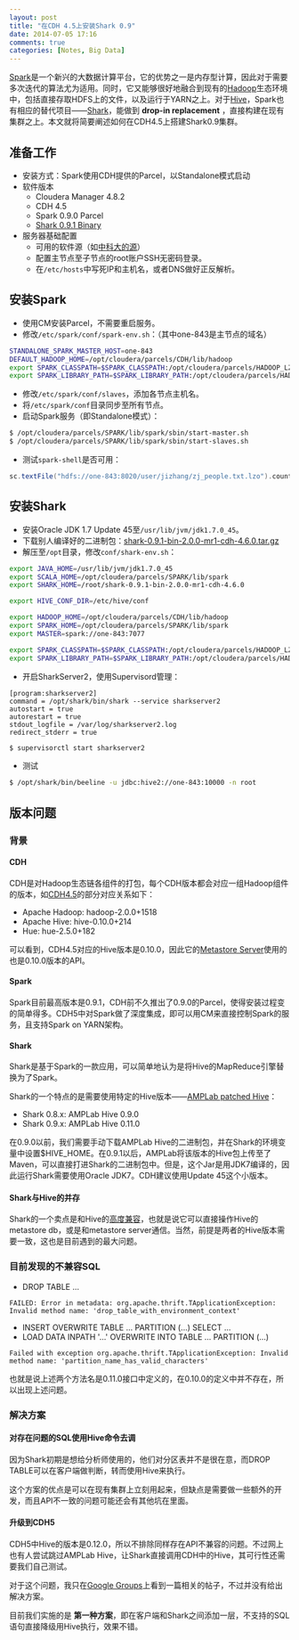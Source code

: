 ```yaml
---
layout: post
title: "在CDH 4.5上安装Shark 0.9"
date: 2014-07-05 17:16
comments: true
categories: [Notes, Big Data]
---
```


[Spark](http://spark.apache.org)是一个新兴的大数据计算平台，它的优势之一是内存型计算，因此对于需要多次迭代的算法尤为适用。同时，它又能够很好地融合到现有的[Hadoop](http://hadoop.apache.org)生态环境中，包括直接存取HDFS上的文件，以及运行于YARN之上。对于[Hive](http://hive.apache.org)，Spark也有相应的替代项目——[Shark](http://shark.cs.berkeley.edu/)，能做到 **drop-in replacement** ，直接构建在现有集群之上。本文就将简要阐述如何在CDH4.5上搭建Shark0.9集群。

## 准备工作

* 安装方式：Spark使用CDH提供的Parcel，以Standalone模式启动
* 软件版本
    * Cloudera Manager 4.8.2
    * CDH 4.5
    * Spark 0.9.0 Parcel
    * [Shark 0.9.1 Binary](http://cloudera.rst.im/shark/)
* 服务器基础配置
    * 可用的软件源（如[中科大的源](http://mirrors.ustc.edu.cn/)）
    * 配置主节点至子节点的root账户SSH无密码登录。
    * 在`/etc/hosts`中写死IP和主机名，或者DNS做好正反解析。

<!-- more -->

## 安装Spark

* 使用CM安装Parcel，不需要重启服务。
* 修改`/etc/spark/conf/spark-env.sh`：（其中one-843是主节点的域名）

```bash
STANDALONE_SPARK_MASTER_HOST=one-843
DEFAULT_HADOOP_HOME=/opt/cloudera/parcels/CDH/lib/hadoop
export SPARK_CLASSPATH=$SPARK_CLASSPATH:/opt/cloudera/parcels/HADOOP_LZO/lib/hadoop/lib/*
export SPARK_LIBRARY_PATH=$SPARK_LIBRARY_PATH:/opt/cloudera/parcels/HADOOP_LZO/lib/hadoop/lib/native
```

* 修改`/etc/spark/conf/slaves`，添加各节点主机名。
* 将`/etc/spark/conf`目录同步至所有节点。
* 启动Spark服务（即Standalone模式）：

```bash
$ /opt/cloudera/parcels/SPARK/lib/spark/sbin/start-master.sh
$ /opt/cloudera/parcels/SPARK/lib/spark/sbin/start-slaves.sh
```

* 测试`spark-shell`是否可用：

```scala
sc.textFile("hdfs://one-843:8020/user/jizhang/zj_people.txt.lzo").count
```

## 安装Shark

* 安装Oracle JDK 1.7 Update 45至`/usr/lib/jvm/jdk1.7.0_45`。
* 下载别人编译好的二进制包：[shark-0.9.1-bin-2.0.0-mr1-cdh-4.6.0.tar.gz][1]
* 解压至`/opt`目录，修改`conf/shark-env.sh`：

```bash
export JAVA_HOME=/usr/lib/jvm/jdk1.7.0_45
export SCALA_HOME=/opt/cloudera/parcels/SPARK/lib/spark
export SHARK_HOME=/root/shark-0.9.1-bin-2.0.0-mr1-cdh-4.6.0

export HIVE_CONF_DIR=/etc/hive/conf

export HADOOP_HOME=/opt/cloudera/parcels/CDH/lib/hadoop
export SPARK_HOME=/opt/cloudera/parcels/SPARK/lib/spark
export MASTER=spark://one-843:7077

export SPARK_CLASSPATH=$SPARK_CLASSPATH:/opt/cloudera/parcels/HADOOP_LZO/lib/hadoop/lib/*
export SPARK_LIBRARY_PATH=$SPARK_LIBRARY_PATH:/opt/cloudera/parcels/HADOOP_LZO/lib/hadoop/lib/native
```

* 开启SharkServer2，使用Supervisord管理：

```
[program:sharkserver2]
command = /opt/shark/bin/shark --service sharkserver2
autostart = true
autorestart = true
stdout_logfile = /var/log/sharkserver2.log
redirect_stderr = true
```

```bash
$ supervisorctl start sharkserver2
```

* 测试

```bash
$ /opt/shark/bin/beeline -u jdbc:hive2://one-843:10000 -n root
```

## 版本问题

### 背景

#### CDH

CDH是对Hadoop生态链各组件的打包，每个CDH版本都会对应一组Hadoop组件的版本，如[CDH4.5][2]的部分对应关系如下：

* Apache Hadoop: hadoop-2.0.0+1518
* Apache Hive: hive-0.10.0+214
* Hue: hue-2.5.0+182

可以看到，CDH4.5对应的Hive版本是0.10.0，因此它的[Metastore Server][3]使用的也是0.10.0版本的API。

#### Spark

Spark目前最高版本是0.9.1，CDH前不久推出了0.9.0的Parcel，使得安装过程变的简单得多。CDH5中对Spark做了深度集成，即可以用CM来直接控制Spark的服务，且支持Spark on YARN架构。

#### Shark

Shark是基于Spark的一款应用，可以简单地认为是将Hive的MapReduce引擎替换为了Spark。

Shark的一个特点的是需要使用特定的Hive版本——[AMPLab patched Hive][4]：

* Shark 0.8.x: AMPLab Hive 0.9.0
* Shark 0.9.x: AMPLab Hive 0.11.0

在0.9.0以前，我们需要手动下载AMPLab Hive的二进制包，并在Shark的环境变量中设置$HIVE_HOME。在0.9.1以后，AMPLab将该版本的Hive包上传至了Maven，可以直接打进Shark的二进制包中。但是，这个Jar是用JDK7编译的，因此运行Shark需要使用Oracle JDK7。CDH建议使用Update 45这个小版本。

#### Shark与Hive的并存

Shark的一个卖点是和Hive的[高度兼容](5)，也就是说它可以直接操作Hive的metastore db，或是和metastore server通信。当然，前提是两者的Hive版本需要一致，这也是目前遇到的最大问题。

### 目前发现的不兼容SQL

* DROP TABLE ...

```
FAILED: Error in metadata: org.apache.thrift.TApplicationException: Invalid method name: 'drop_table_with_environment_context'
```

* INSERT OVERWRITE TABLE ... PARTITION (...) SELECT ...
* LOAD DATA INPATH '...' OVERWRITE INTO TABLE ... PARTITION (...)

```
Failed with exception org.apache.thrift.TApplicationException: Invalid method name: 'partition_name_has_valid_characters'
```

也就是说上述两个方法名是0.11.0接口中定义的，在0.10.0的定义中并不存在，所以出现上述问题。

### 解决方案

#### 对存在问题的SQL使用Hive命令去调

因为Shark初期是想给分析师使用的，他们对分区表并不是很在意，而DROP TABLE可以在客户端做判断，转而使用Hive来执行。

这个方案的优点是可以在现有集群上立刻用起来，但缺点是需要做一些额外的开发，而且API不一致的问题可能还会有其他坑在里面。

#### 升级到CDH5

CDH5中Hive的版本是0.12.0，所以不排除同样存在API不兼容的问题。不过网上也有人尝试跳过AMPLab Hive，让Shark直接调用CDH中的Hive，其可行性还需要我们自己测试。

对于这个问题，我只在[Google Groups][6]上看到一篇相关的帖子，不过并没有给出解决方案。


目前我们实施的是 **第一种方案**，即在客户端和Shark之间添加一层，不支持的SQL语句直接降级用Hive执行，效果不错。


[1]: http://cloudera.rst.im/shark/shark-0.9.1-bin-2.0.0-mr1-cdh-4.6.0.tar.gz
[2]: http://www.cloudera.com/content/cloudera-content/cloudera-docs/CDH4/4.5.0/CDH-Version-and-Packaging-Information/cdhvd_topic_3.html
[3]: http://www.cloudera.com/content/cloudera-content/cloudera-docs/CDH4/4.5.0/CDH4-Installation-Guide/cdh4ig_hive_metastore_configure.html
[4]: https://github.com/amplab/hive
[5]: https://github.com/amplab/shark/wiki/Running-Shark-on-a-Cluster#dependencies
[6]: https://groups.google.com/forum/#!starred/shark-users/x_Dh5-3isIc
